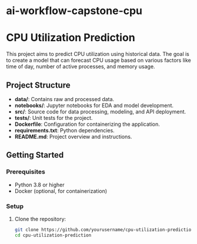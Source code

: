 # ai-workflow-capstone-cpu
# CPU Utilization Prediction

This project aims to predict CPU utilization using historical data. The goal is to create a model that can forecast CPU usage based on various factors like time of day, number of active processes, and memory usage.

## Project Structure

- **data/**: Contains raw and processed data.
- **notebooks/**: Jupyter notebooks for EDA and model development.
- **src/**: Source code for data processing, modeling, and API deployment.
- **tests/**: Unit tests for the project.
- **Dockerfile**: Configuration for containerizing the application.
- **requirements.txt**: Python dependencies.
- **README.md**: Project overview and instructions.

## Getting Started

### Prerequisites

- Python 3.8 or higher
- Docker (optional, for containerization)

### Setup

1. Clone the repository:
   ```sh
   git clone https://github.com/yourusername/cpu-utilization-prediction.git
   cd cpu-utilization-prediction
